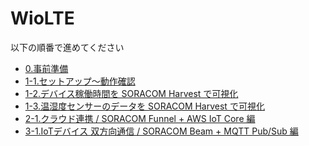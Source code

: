 # WioLTE

以下の順番で進めてください

- <a href="0/prepare.html" target="_blank">0.事前準備</a>
- [1-1.セットアップ〜動作確認](1/1-setup.html)
- [1-2.デバイス稼働時間を SORACOM Harvest で可視化](1/2-uptime.html)
- [1-3.温湿度センサーのデータを SORACOM Harvest で可視化](1/3-sensor.html)
- [2-1.クラウド連携 / SORACOM Funnel + AWS IoT Core 編](2/1-soracom-funnel+aws-iot-core.html)
- [3-1.IoTデバイス 双方向通信 / SORACOM Beam + MQTT Pub/Sub 編](3/1-beam-mqtt.html)
